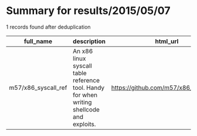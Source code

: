 
# Summary for results/2015/05/07
    
1 records found after deduplication

| full_name | description | html_url | matched_list | matched_count | pushed_at | size | stargazers_count | language | forks_count |
|---------------------|-------------------------------------------------------------------------------------------|----------------------------------------|--------------------------|-----------------|---------------------------|--------|--------------------|------------|---------------|
| m57/x86_syscall_ref | An x86 linux syscall table reference tool. Handy for when writing shellcode and exploits. | https://github.com/m57/x86_syscall_ref | ['exploit', 'shellcode'] | 2 | 2015-05-07 14:19:50+00:00 | 152 | 31 | Python | 9 |
